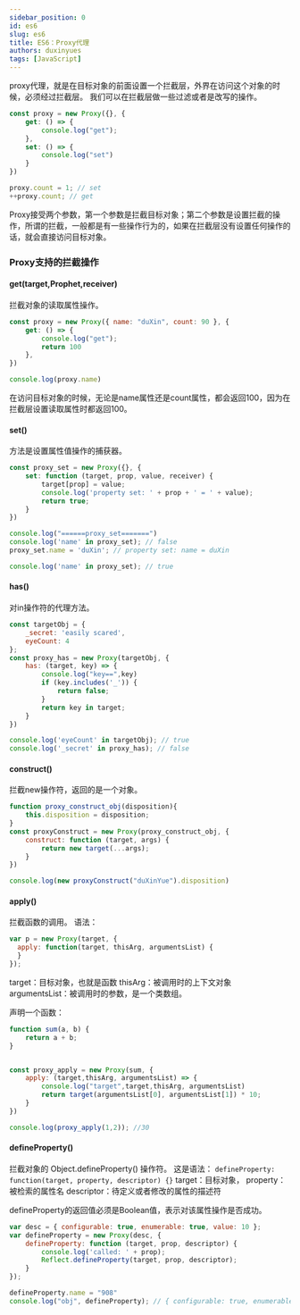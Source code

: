 ```yaml
---
sidebar_position: 0
id: es6
slug: es6
title: ES6：Proxy代理
authors: duxinyues
tags: [JavaScript]
---
```



proxy代理，就是在目标对象的前面设置一个拦截层，外界在访问这个对象的时候，必须经过拦截层。
我们可以在拦截层做一些过滤或者是改写的操作。

```javascript
const proxy = new Proxy({}, {
    get: () => {
        console.log("get");
    },
    set: () => {
        console.log("set")
    }
})

proxy.count = 1; // set
++proxy.count; // get
```

Proxy接受两个参数，第一个参数是拦截目标对象；第二个参数是设置拦截的操作，所谓的拦截，一般都是有一些操作行为的，如果在拦截层没有设置任何操作的话，就会直接访问目标对象。

### Proxy支持的拦截操作

#### get(target,Prophet,receiver)

拦截对象的读取属性操作。

````javascript
const proxy = new Proxy({ name: "duXin", count: 90 }, {
    get: () => {
        console.log("get");
        return 100
    },
})

console.log(proxy.name)
````

在访问目标对象的时候，无论是name属性还是count属性，都会返回100，因为在拦截层设置读取属性时都返回100。

#### set()

方法是设置属性值操作的捕获器。

```javascript
const proxy_set = new Proxy({}, {
    set: function (target, prop, value, receiver) {
        target[prop] = value;
        console.log('property set: ' + prop + ' = ' + value);
        return true;
    }
})

console.log("======proxy_set=======")
console.log('name' in proxy_set); // false
proxy_set.name = 'duXin'; // property set: name = duXin

console.log('name' in proxy_set); // true
```

#### has()

对in操作符的代理方法。

```javascript
const targetObj = {
    _secret: 'easily scared',
    eyeCount: 4
};
const proxy_has = new Proxy(targetObj, {
    has: (target, key) => {
        console.log("key==",key)
        if (key.includes('_')) {
            return false;
        }
        return key in target;
    }
})

console.log('eyeCount' in targetObj); // true
console.log('_secret' in proxy_has); // false
```

#### construct()

拦截new操作符，返回的是一个对象。

```javascript
function proxy_construct_obj(disposition){
    this.disposition = disposition;
}
const proxyConstruct = new Proxy(proxy_construct_obj, {
    construct: function (target, args) {
        return new target(...args);
    }
})

console.log(new proxyConstruct("duXinYue").disposition)
```

#### apply()

拦截函数的调用。
语法：

```javascript
var p = new Proxy(target, {
  apply: function(target, thisArg, argumentsList) {
  }
});
```

target：目标对象，也就是函数
thisArg：被调用时的上下文对象
argumentsList：被调用时的参数，是一个类数组。

声明一个函数：

```javascript
function sum(a, b) {
    return a + b;
}
```

```javascript

const proxy_apply = new Proxy(sum, {
    apply: (target,thisArg, argumentsList) => {
        console.log("target",target,thisArg, argumentsList)
        return target(argumentsList[0], argumentsList[1]) * 10;
    }
})

console.log(proxy_apply(1,2)); //30
```

#### defineProperty()

拦截对象的 Object.defineProperty() 操作符。
这是语法：
`defineProperty: function(target, property, descriptor) {}`
target：目标对象，
property：被检索的属性名
descriptor：待定义或者修改的属性的描述符

defineProperty的返回值必须是Boolean值，表示对该属性操作是否成功。

```javascript
var desc = { configurable: true, enumerable: true, value: 10 };
var defineProperty = new Proxy(desc, {
    defineProperty: function (target, prop, descriptor) {
        console.log('called: ' + prop);
        Reflect.defineProperty(target, prop, descriptor);
    }
});

defineProperty.name = "908"
console.log("obj", defineProperty); // { configurable: true, enumerable: true, value: 10, name: '908' }
```
